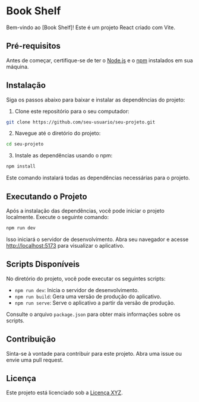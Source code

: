 # Book Shelf

Bem-vindo ao [Book Shelf]! Este é um projeto React criado com Vite.

## Pré-requisitos

Antes de começar, certifique-se de ter o [Node.js](https://nodejs.org/) e o [npm](https://www.npmjs.com/) instalados em sua máquina.

## Instalação

Siga os passos abaixo para baixar e instalar as dependências do projeto:

1. Clone este repositório para o seu computador:

```bash
git clone https://github.com/seu-usuario/seu-projeto.git
```

2. Navegue até o diretório do projeto:

```bash
cd seu-projeto
```

3. Instale as dependências usando o npm:

```bash
npm install
```

Este comando instalará todas as dependências necessárias para o projeto.

## Executando o Projeto

Após a instalação das dependências, você pode iniciar o projeto localmente. Execute o seguinte comando:

```bash
npm run dev
```

Isso iniciará o servidor de desenvolvimento. Abra seu navegador e acesse [http://localhost:5173](http://localhost:5173) para visualizar o aplicativo.

## Scripts Disponíveis

No diretório do projeto, você pode executar os seguintes scripts:

- `npm run dev`: Inicia o servidor de desenvolvimento.
- `npm run build`: Gera uma versão de produção do aplicativo.
- `npm run serve`: Serve o aplicativo a partir da versão de produção.

Consulte o arquivo `package.json` para obter mais informações sobre os scripts.

## Contribuição

Sinta-se à vontade para contribuir para este projeto. Abra uma issue ou envie uma pull request.

## Licença

Este projeto está licenciado sob a [Licença XYZ](link-da-licenca).
